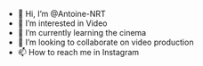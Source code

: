 - 👋 Hi, I’m @Antoine-NRT
- 👀 I’m interested in Video
- 🌱 I’m currently learning the cinema
- 💞️ I’m looking to collaborate on video production
- 📫 How to reach me in Instagram

<!---
Antoine-NRT/Antoine-NRT is a ✨ special ✨ repository because its `README.md` (this file) appears on your GitHub profile.
You can click the Preview link to take a look at your changes.
--->
